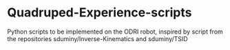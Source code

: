 # Quadruped-Experience-scripts
Python scripts to be implemented on the ODRI robot, inspired by script from the repositories sduminy/Inverse-Kinematics and sduminy/TSID

